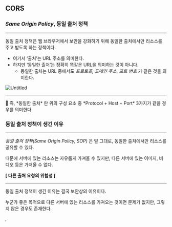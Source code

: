 ## CORS

### *Same Origin Policy*, 동일 출처 정책

---

동일 출처 정책은 웹 브라우저에서 보안을 강화하기 위해 동일한 출처에서만 리소스를 주고 받도록 하는 정책이다.

- 여기서 ‘출처’는 URL 주소를 의미한다.
- 하지만 ‘동일한 출처’는 정확히 똑같은 URL을 의미하는 것이 아니다.
    - 동일한 출처는 URL 중에서도 *프로토콜*, *도메인 주소*, *포트 번호* 가 같은 것을 의미한다.

![Untitled](https://prod-files-secure.s3.us-west-2.amazonaws.com/c33fee58-8f40-4523-b222-c56099de30a9/a4da0a6e-97f7-4973-aa91-4bfa912216b3/Untitled.png)

---

<aside>
📌 즉, *동일한 출처* 란 위의 구성 요소 중 *Protocol + Host + Port* 3가지가 같을 경우를 의미한다.

</aside>

### 동일 출처 정책이 생긴 이유

---

*동일 출처 정책(Same Origin Policy, SOP)* 은 말 그대로, 동일한 출처에서만 리소스를 공유할 수 있다.

때문에 서버에 있는 리소스는 자유롭게 가져올 수 있지만, 다른 서버에 있는 이미지, 비디오 등은 가져올 수 없다.

**[ 다른 출처 요청의 위험성 ]**

---

동일 출처 정책이 생긴 이유는 결국 보안상의 이유이다.

누군가 좋은 목적으로 다른 서버에 있는 리소스를 가져오는 것이면 문제가 없지만, 그렇지 않은 경우도 존재한다.

*<img>, <script>, <frame>, <video>* 등이 웹에 등장하면서, 페이지 로딩 이후 브라우저에서 이러한 하위 자원들을 가져올 수 있게 되었다. 그러므로 ‘동일 출처’, ‘다른 출처’ 모두 호출이 가능하게 되었다.

예를 들어, *CORS* 정책이 없고 모두 다른 출처 요청이 가능한 브라우저가 있다고 가정해보자.

![Untitled](https://prod-files-secure.s3.us-west-2.amazonaws.com/c33fee58-8f40-4523-b222-c56099de30a9/d223cfa8-2601-40a5-808b-f88696975c45/Untitled.png)

---

1. 사용자가 홈페이지를 서핑하고 있는데, *<script>* 가 심어진 [*evil.com*](http://evil.com) 페이지를 열었다.
2. 유용한 정보들을 담고 있던 사이트 페이지가 열리면서 *<script>* 가 실행되고, 은행에서는 *Delete /account* 를 요청하도록 설정되어 있다.
3. 그로 인한 AJAX 호출로 은행 API를 호출하게 되고, 사용자의 은행 계좌를 삭제해버리는 사고가 발생한다.

위와 같은 이유로 인해서, 다른 출처의 접근을 막기 위해서 ‘*동일 출처 정책*’ 이 등장하게 된다.

### *Cross-Origin Resource Sharing*, *CORS* 란?

---

*CORS*는 *Cross-Origin Resource Sharing* 의 약자로 직역하면 ‘*교차 출처 리소스 공유*’ 이다.

쉽게 말하면 동일한 출처가 아닌 다른 출처에서 데이터를 주고 받는 것을 허용하는 정책이다.

<aside>
📌 즉, *SOP* 정책을 위반하더라도 *CORS* 정책을 따르면 다른 출처의 리소스는 허용된다.

</aside>

그렇다면 어떠한 원리로 위의 취약점 문제를 해결하며 *SOP* 정책을 회피할 수 있었는지, *CORS* 동작을 살펴보자.

### *CORS* 기본 동작 과정

---

1. 클라이언트에서 HTTP 요청 헤더에 *Origin(출처)* 을 담아서 전달한다.
    - HTTP 프로토콜을 이용해 서버에 *Request* 메시지를 보낸다.
        - 이 때, 여러 헤더들도 보내지만, *Origin* 필드에 출처를 포함하여 전송한다.

   ![Untitled](https://prod-files-secure.s3.us-west-2.amazonaws.com/c33fee58-8f40-4523-b222-c56099de30a9/fe856513-4f09-4aa7-aab3-c0867c1f0844/Untitled.png)

2. 서버는 응답 헤더에 *Access-Control-Allow-Origin* 을 담아서 클라이언트에게 전달한다.
    - 서버가 응답을 할 때, *Access-Control-Allow-Origin* 필드를 추가하고,
    - 값으로는 해당 리소스에 접근하는 것이 허용된 *Origin URL* 을 같이 보낸다.

   ![Untitled](https://prod-files-secure.s3.us-west-2.amazonaws.com/c33fee58-8f40-4523-b222-c56099de30a9/b235d2e9-1baf-4ed1-8557-c236774f2c99/Untitled.png)

3. 클라이언트는 *Origin* 과 서버가 보내준 *Access-Control-Allow-Origin* 을 비교한다.
    - 응답을 받은 클라이언트는 자신이 보냈던 요청의 *Origin* 과
      서버가 보내준 응답의 *Access-Control-Allow-Origin* 을 비교한 후 차단할지 말지를 결정한다.
        - 만약 유효하지 않다면, 해당 응답을 사용하지 않고 CORS 에러를 발생시킨다.
        - 만약 유효하다면, 다른 출처의 리소스를 문제없이 사용할 수 있게 된다.

결론은 *CORS* 정책을 따르기 위해서는 결국 서버 측에서 *Access-Control-Allow-Origin* 헤더에 허용 가능한 리소스 주소를 추가해주어야 *CORS* 문제를 해결할 수 있는 것이다.